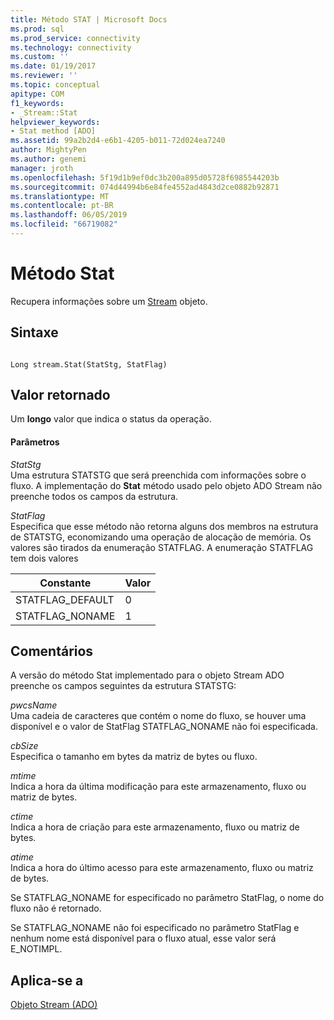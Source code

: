 ```yaml
---
title: Método STAT | Microsoft Docs
ms.prod: sql
ms.prod_service: connectivity
ms.technology: connectivity
ms.custom: ''
ms.date: 01/19/2017
ms.reviewer: ''
ms.topic: conceptual
apitype: COM
f1_keywords:
- _Stream::Stat
helpviewer_keywords:
- Stat method [ADO]
ms.assetid: 99a2b2d4-e6b1-4205-b011-72d024ea7240
author: MightyPen
ms.author: genemi
manager: jroth
ms.openlocfilehash: 5f19d1b9ef0dc3b200a895d05728f6985544203b
ms.sourcegitcommit: 074d44994b6e84fe4552ad4843d2ce0882b92871
ms.translationtype: MT
ms.contentlocale: pt-BR
ms.lasthandoff: 06/05/2019
ms.locfileid: "66719082"
---
```

# <a name="stat-method"></a>Método Stat
Recupera informações sobre um [Stream](../../../ado/reference/ado-api/stream-object-ado.md) objeto.  
  
## <a name="syntax"></a>Sintaxe  
  
```  
  
Long stream.Stat(StatStg, StatFlag)  
```  
  
## <a name="return-value"></a>Valor retornado  
 Um **longo** valor que indica o status da operação.  
  
#### <a name="parameters"></a>Parâmetros  
 *StatStg*  
 Uma estrutura STATSTG que será preenchida com informações sobre o fluxo. A implementação do **Stat** método usado pelo objeto ADO Stream não preenche todos os campos da estrutura.  
  
 *StatFlag*  
 Especifica que esse método não retorna alguns dos membros na estrutura de STATSTG, economizando uma operação de alocação de memória. Os valores são tirados da enumeração STATFLAG. A enumeração STATFLAG tem dois valores  
  
|Constante|Valor|  
|--------------|-----------|  
|STATFLAG_DEFAULT|0|  
|STATFLAG_NONAME|1|  
  
## <a name="remarks"></a>Comentários  
 A versão do método Stat implementado para o objeto Stream ADO preenche os campos seguintes da estrutura STATSTG:  
  
 *pwcsName*  
 Uma cadeia de caracteres que contém o nome do fluxo, se houver uma disponível e o valor de StatFlag STATFLAG_NONAME não foi especificada.  
  
 *cbSize*  
 Especifica o tamanho em bytes da matriz de bytes ou fluxo.  
  
 *mtime*  
 Indica a hora da última modificação para este armazenamento, fluxo ou matriz de bytes.  
  
 *ctime*  
 Indica a hora de criação para este armazenamento, fluxo ou matriz de bytes.  
  
 *atime*  
 Indica a hora do último acesso para este armazenamento, fluxo ou matriz de bytes.  
  
 Se STATFLAG_NONAME for especificado no parâmetro StatFlag, o nome do fluxo não é retornado.  
  
 Se STATFLAG_NONAME não foi especificado no parâmetro StatFlag e nenhum nome está disponível para o fluxo atual, esse valor será E_NOTIMPL.  
  
## <a name="applies-to"></a>Aplica-se a  
 [Objeto Stream (ADO)](../../../ado/reference/ado-api/stream-object-ado.md)
